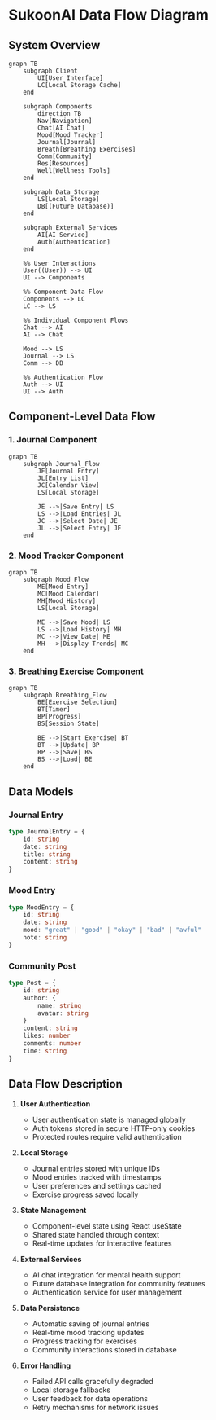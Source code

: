 # SukoonAI Data Flow Diagram

## System Overview

```mermaid
graph TB
    subgraph Client
        UI[User Interface]
        LC[Local Storage Cache]
    end

    subgraph Components
        direction TB
        Nav[Navigation]
        Chat[AI Chat]
        Mood[Mood Tracker]
        Journal[Journal]
        Breath[Breathing Exercises]
        Comm[Community]
        Res[Resources]
        Well[Wellness Tools]
    end

    subgraph Data_Storage
        LS[Local Storage]
        DB[(Future Database)]
    end

    subgraph External_Services
        AI[AI Service]
        Auth[Authentication]
    end

    %% User Interactions
    User((User)) --> UI
    UI --> Components

    %% Component Data Flow
    Components --> LC
    LC --> LS
    
    %% Individual Component Flows
    Chat --> AI
    AI --> Chat
    
    Mood --> LS
    Journal --> LS
    Comm --> DB
    
    %% Authentication Flow
    Auth --> UI
    UI --> Auth
```

## Component-Level Data Flow

### 1. Journal Component
```mermaid
graph TB
    subgraph Journal_Flow
        JE[Journal Entry]
        JL[Entry List]
        JC[Calendar View]
        LS[Local Storage]
        
        JE -->|Save Entry| LS
        LS -->|Load Entries| JL
        JC -->|Select Date| JE
        JL -->|Select Entry| JE
    end
```

### 2. Mood Tracker Component
```mermaid
graph TB
    subgraph Mood_Flow
        ME[Mood Entry]
        MC[Mood Calendar]
        MH[Mood History]
        LS[Local Storage]
        
        ME -->|Save Mood| LS
        LS -->|Load History| MH
        MC -->|View Date| ME
        MH -->|Display Trends| MC
    end
```

### 3. Breathing Exercise Component
```mermaid
graph TB
    subgraph Breathing_Flow
        BE[Exercise Selection]
        BT[Timer]
        BP[Progress]
        BS[Session State]
        
        BE -->|Start Exercise| BT
        BT -->|Update| BP
        BP -->|Save| BS
        BS -->|Load| BE
    end
```

## Data Models

### Journal Entry
```typescript
type JournalEntry = {
    id: string
    date: string
    title: string
    content: string
}
```

### Mood Entry
```typescript
type MoodEntry = {
    id: string
    date: string
    mood: "great" | "good" | "okay" | "bad" | "awful"
    note: string
}
```

### Community Post
```typescript
type Post = {
    id: string
    author: {
        name: string
        avatar: string
    }
    content: string
    likes: number
    comments: number
    time: string
}
```

## Data Flow Description

1. **User Authentication**
   - User authentication state is managed globally
   - Auth tokens stored in secure HTTP-only cookies
   - Protected routes require valid authentication

2. **Local Storage**
   - Journal entries stored with unique IDs
   - Mood entries tracked with timestamps
   - User preferences and settings cached
   - Exercise progress saved locally

3. **State Management**
   - Component-level state using React useState
   - Shared state handled through context
   - Real-time updates for interactive features

4. **External Services**
   - AI chat integration for mental health support
   - Future database integration for community features
   - Authentication service for user management

5. **Data Persistence**
   - Automatic saving of journal entries
   - Real-time mood tracking updates
   - Progress tracking for exercises
   - Community interactions stored in database

6. **Error Handling**
   - Failed API calls gracefully degraded
   - Local storage fallbacks
   - User feedback for data operations
   - Retry mechanisms for network issues 